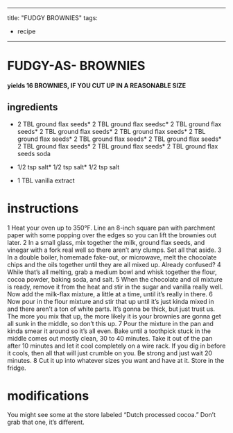 

	
---
title: "FUDGY BROWNIES"
tags:
  - recipe
---
# FUDGY-AS-  BROWNIES
#### yields 16 BROWNIES, IF YOU CUT    UP IN A REASONABLE SIZE
## ingredients
* 2 TBL ground flax seeds* 2 TBL ground flax seedsc* 2 TBL ground flax seeds* 2 TBL ground flax seeds* 2 TBL ground flax seeds* 2 TBL ground flax seeds* 2 TBL ground flax seeds* 2 TBL ground flax seeds* 2 TBL ground flax seeds* 2 TBL ground flax seeds* 2 TBL ground flax seeds soda

* 1/2 tsp salt* 1/2 tsp salt* 1/2 tsp salt
* 1 TBL vanilla extract


# instructions
1 Heat your oven up to 350°F. Line an 8-inch square pan with parchment paper with some popping over the edges so you can lift the brownies out later.
2 In a small glass, mix together the milk, ground flax seeds, and vinegar with a fork real well so there aren’t any clumps. Set all that    aside.
3 In a double boiler, homemade fake-out, or microwave, melt the chocolate chips and the oils together until they are all mixed up. Already confused?
4 While that’s all melting, grab a medium bowl and whisk together the flour, cocoa powder, baking soda, and salt.
5 When the chocolate and oil mixture is ready, remove it from the heat and stir in the sugar and vanilla really well. Now add the milk-flax mixture, a little at a time, until it’s really  in there.
6 Now pour in the flour mixture and stir that    up until it’s just kinda mixed in and there aren’t a ton of white parts. It’s gonna be thick, but just trust us. The more you mix that    up, the more likely it is your brownies are gonna get all sunk in the middle, so don’t   this up.
7 Pour the mixture in the pan and kinda smear it around so it’s all even. Bake until a toothpick stuck in the middle comes out mostly clean, 30 to 40 minutes. Take it out of the pan after 10 minutes and let it cool completely on a wire rack. If you dig in before it cools, then all that    will just crumble on you. Be strong and just  wait 20 minutes.
8 Cut it up into whatever sizes you want and have at it. Store in the fridge.

# modifications

You might see some    at the store labeled “Dutch processed cocoa.” Don’t grab that one, it’s different.
	
	
